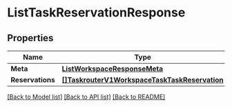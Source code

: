 # ListTaskReservationResponse

## Properties

Name | Type | Description | Notes
------------ | ------------- | ------------- | -------------
**Meta** | [**ListWorkspaceResponseMeta**](ListWorkspaceResponse_meta.md) |  | [optional] 
**Reservations** | [**[]TaskrouterV1WorkspaceTaskTaskReservation**](taskrouter.v1.workspace.task.task_reservation.md) |  | [optional] 

[[Back to Model list]](../README.md#documentation-for-models) [[Back to API list]](../README.md#documentation-for-api-endpoints) [[Back to README]](../README.md)


